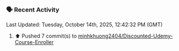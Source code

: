 ### 🗣 Recent Activity

<!--RECENT_ACTIVITY:last_update-->
Last Updated: Tuesday, October 14th, 2025, 12:42:32 PM (GMT)
<!--RECENT_ACTIVITY:last_update_end-->
<!--RECENT_ACTIVITY:start-->
1. ⬆️ Pushed 7 commit(s) to [minhkhuong2404/Discounted-Udemy-Course-Enroller](https://github.com/minhkhuong2404/Discounted-Udemy-Course-Enroller)<br>
<!--RECENT_ACTIVITY:end-->
